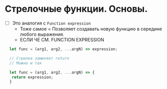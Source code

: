 # Стрелочные функции. Основы.

- [ ] Это аналогия с `Function expression`
  + Тоже самое = Позволяет создавать новую функцию в середине любого выражения.
  + ЕСЛИ ЧЕ СМ. FUNCTION EXPRESSION

```javascript
  let func = (arg1, arg2, ...argN) => expression;

  // Стрелка заменяет return
  // Можно и так

  let func = (arg1, arg2, ...argN) => {
   return expression;
  }
```
